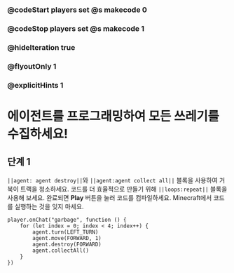 ### @codeStart players set @s makecode 0
### @codeStop players set @s makecode 1

### @hideIteration true 
### @flyoutOnly 1
### @explicitHints 1


# 에이전트를 프로그래밍하여 모든 쓰레기를 수집하세요!

## 단계 1
``||agent: agent destroy||``와 ``||agent:agent collect all||`` 블록을 사용하여 거북이 트랙을 청소하세요. 코드를 더 효율적으로 만들기 위해 ``||loops:repeat||`` 블록을 사용해 보세요. 완료되면 **Play** 버튼을 눌러 코드를 컴파일하세요. Minecraft에서 코드를 실행하는 것을 잊지 마세요.


```ghost
player.onChat("garbage", function () {
    for (let index = 0; index < 4; index++) {
        agent.turn(LEFT_TURN)
        agent.move(FORWARD, 1)
        agent.destroy(FORWARD)
        agent.collectAll()
    }
})
```
